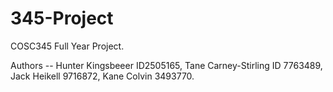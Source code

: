 # 345-Project
COSC345 Full Year Project. 

Authors --
Hunter Kingsbeeer ID2505165, Tane Carney-Stirling ID 7763489, Jack Heikell 9716872, Kane Colvin 3493770.

